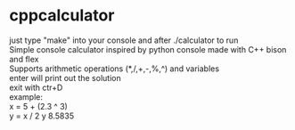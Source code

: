 # cppcalculator
just type "make" into your console and after ./calculator to run\
Simple console calculator inspired by python console made with C++ bison and flex\
Supports arithmetic operations (\*,/,+,-,%,^) and variables\
enter will print out the solution\
exit with ctr+D\
example:\
x = 5 + (2.3 ^ 3)\
y = x / 2
y
8.5835
